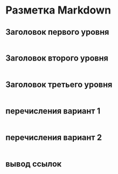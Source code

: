 # Разметка Markdown

## Заголовок первого уровня
~~~

~~~

## Заголовок второго уровня
~~~

~~~

## Заголовок третьего уровня
~~~

~~~

## перечисления вариант 1
~~~

~~~

## перечисления вариант 2
~~~

~~~

## вывод ссылок
~~~

~~~